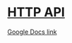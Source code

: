 # [HTTP API](https://ru.hexlet.io/courses/http-api)

[Google Docs link](https://docs.google.com/document/d/16QmiU4KGOLJHynSYS1S6GRqcwZ2wmmDtps5eZSh4c9o/edit?usp=sharing)
